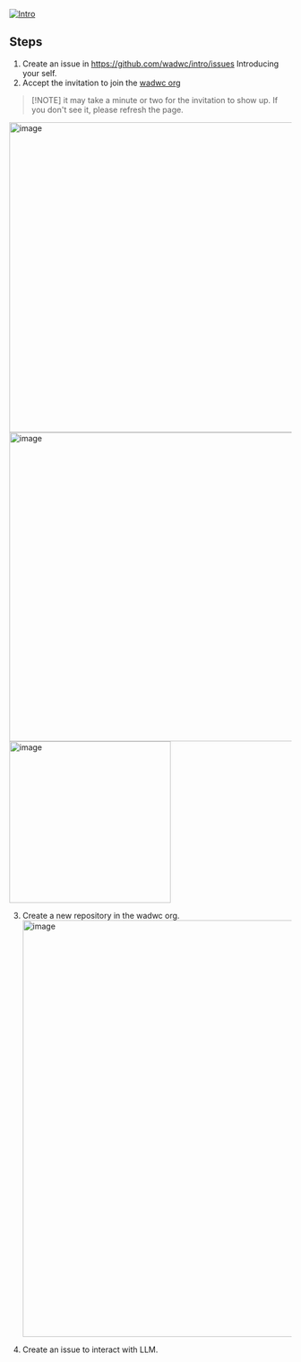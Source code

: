 [![Intro](https://github.com/wadwc/intro/actions/workflows/intro.yml/badge.svg?event=issues)](https://github.com/wadwc/intro/actions/workflows/intro.yml)

## Steps
1. Create an issue in https://github.com/wadwc/intro/issues Introducing your self.
2. Accept the invitation to join the [wadwc org](https://github.com/orgs/wadwc/invitation)
>  [!NOTE]
> it may take a minute or two for the invitation to show up. If you don't see it, please refresh the page.

<img width="553" alt="image" src="https://github.com/wadwc/intro/assets/10250297/9021b3dd-bd40-4c3e-a83b-2934a36e188a" href="https://github.com/orgs/wadwc/invitation">
<img width="551" alt="image" src="https://github.com/wadwc/intro/assets/10250297/66d84f20-9f80-496b-aacd-3891b81d1fb2" href="https://github.com/orgs/wadwc/invitation"><br>
<img width="288" alt="image" src="https://github.com/wadwc/intro/assets/10250297/7383d2d3-06fa-474b-8ef9-3eae269b2f84" href="https://github.com/orgs/wadwc/invitation">

3. Create a new repository in the wadwc org.
   <img width="743" alt="image" src="https://github.com/wadwc/intro/assets/10250297/585801df-d54b-4c07-95d5-93416e5fcfa8">

5. Create an issue to interact with LLM.

